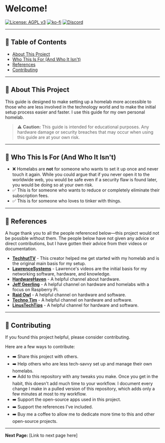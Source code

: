 # Welcome!
  [![License: AGPL v3](https://img.shields.io/badge/License-AGPL%20v3-blue.svg)](https://www.gnu.org/licenses/agpl-3.0.en.html) [![ko-fi](https://img.shields.io/badge/Ko--fi-F16061?style=for-the-badge&logo=ko-fi&logoColor=white)](https://ko-fi.com/johnep) [![Discord](https://img.shields.io/badge/Discord-5865F2?style=for-the-badge&logo=discord&logoColor=white)](https://discord.gg/your-discord-server-invite-link)

---

## 📖 Table of Contents

* [About This Project](#about-this-project)
* [Who This Is For (And Who It Isn't)](#who-this-is-for-and-who-it-isnt)
* [References](#references)
* [Contributing](#contributing)

---

## 🌟 About This Project

This guide is designed to make setting up a homelab more accessible to those who are less involved in the technology world and to make the initial setup process easier and faster. I use this guide for my own personal homelab.

> ⚠️ **Caution:** This guide is intended for educational purposes. Any hardware damage or security breaches that may occur when using this guide are at your own risk.

---

## 🎯 Who This Is For (And Who It Isn't)

* ❌ Homelabs are **not** for someone who wants to set it up once and never touch it again. While you could argue that if you never open it to the worldwide web, you would be safe even if a security flaw is found later, you would be doing so at your own risk.
* ✅ This is for someone who wants to reduce or completely eliminate their subscription fees.
* ✅ This is for someone who loves to tinker with things.

---

## 🤝 References

A huge thank you to all the people referenced below—this project would not be possible without them. The people below have not given any advice or direct contributions, but I have gotten their advice from their videos or documentation.

* **[TechhutTV](https://techhut.tv/)** - This creator helped me get started with my homelab and is the original main basis for my setup.
* **[LawrenceSystems](https://lawrencesystems.com/)** - Lawrence's videos are the initial basis for my networking software, hardware, and knowledge.
* **[HardwareHaven](https://www.hardwarehaven.media/)** - A helpful channel about hardware.
* **[Jeff Geerling](https://www.jeffgeerling.com/)** - A helpful channel on hardware and homelabs with a focus on Raspberry Pi.
* **[Raid Owl](https://raidowl.com/)** - A helpful channel on hardware and software.
* **[Techno Tim](https://technotim.live/)** - A helpful channel on hardware and software.
* **[LinusTechTips](https://linusmediagroup.com/)** - A helpful channel for hardware and software.

---

## 🚀 Contributing

If you found this project helpful, please consider contributing.

Here are a few ways to contribute:

* ➡️ Share this project with others.
* ➡️ Help others who are less tech-savvy set up and manage their own homelabs.
* ➡️ Add to this repository with any tweaks you make. Once you get in the habit, this doesn't add much time to your workflow. I document every change I make in a pulled version of this repository, which adds only a few minutes at most to my workflow.
* ➡️ Support the open-source apps used in this project.
* ➡️ Support the references I've included.
* ➡️ Buy me a coffee to allow me to dedicate more time to this and other open-source projects.
---
**Next Page:** [Link to next page here]

